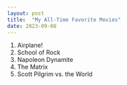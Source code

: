 ```yaml
---
layout: post
title:  "My All-Time Favorite Movies"
date: 2023-09-08
---
```


<div>
    <ol>
        <li>Airplane!</li>
        <li>School of Rock</li>
        <li>Napoleon Dynamite</li>
        <li>The Matrix</li>
        <li>Scott Pilgrim vs. the World</li>
    </ol>
</div>